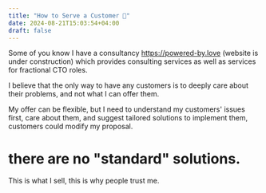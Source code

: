 ```yaml
---
title: "How to Serve a Customer 🍦"
date: 2024-08-21T15:03:54+04:00
draft: false
---
```


Some of you know I have a consultancy https://powered-by.love (website is under construction) which provides consulting services as well as services for fractional CTO roles.

I believe that the only way to have any customers is to deeply care about their problems, and not what I can offer them. 

My offer can be flexible, but I need to understand my customers' issues first, care about them, and suggest tailored solutions to implement them, customers could modify my proposal.

# there are no "standard" solutions.

This is what I sell, this is why people trust me.